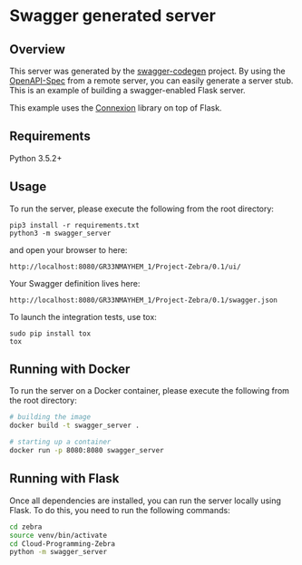 # Swagger generated server

## Overview

This server was generated by the [swagger-codegen](https://github.com/swagger-api/swagger-codegen) project. By using the
[OpenAPI-Spec](https://github.com/swagger-api/swagger-core/wiki) from a remote server, you can easily generate a server
stub. This
is an example of building a swagger-enabled Flask server.

This example uses the [Connexion](https://github.com/zalando/connexion) library on top of Flask.

## Requirements

Python 3.5.2+

## Usage

To run the server, please execute the following from the root directory:

```
pip3 install -r requirements.txt
python3 -m swagger_server
```

and open your browser to here:

```
http://localhost:8080/GR33NMAYHEM_1/Project-Zebra/0.1/ui/
```

Your Swagger definition lives here:

```
http://localhost:8080/GR33NMAYHEM_1/Project-Zebra/0.1/swagger.json
```

To launch the integration tests, use tox:

```
sudo pip install tox
tox
```

## Running with Docker

To run the server on a Docker container, please execute the following from the root directory:

```bash
# building the image
docker build -t swagger_server .

# starting up a container
docker run -p 8080:8080 swagger_server
```

## Running with Flask
Once all dependencies are installed, you can run the server locally using Flask. To do this, you need to run the following commands:

```bash 
cd zebra
source venv/bin/activate
cd Cloud-Programming-Zebra
python -m swagger_server
```